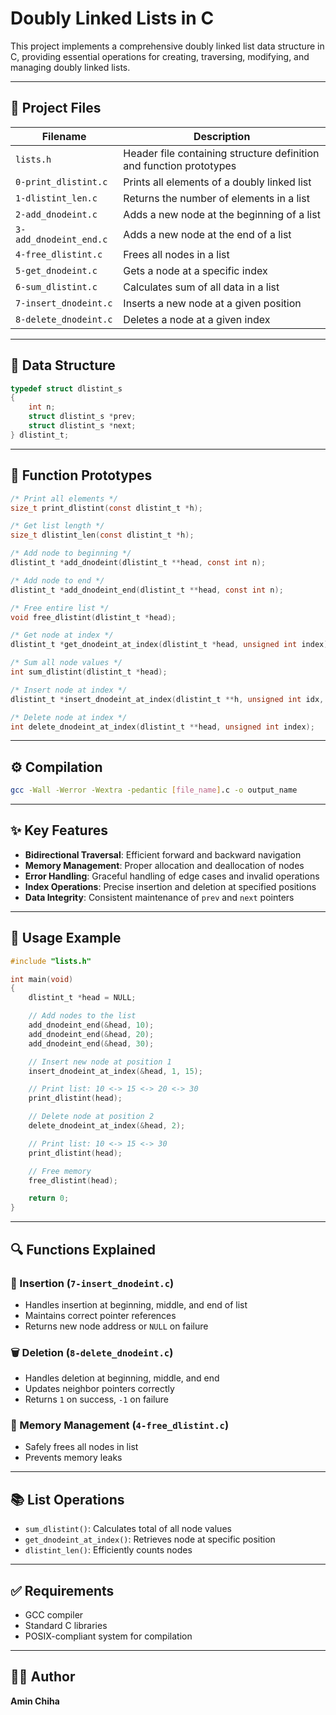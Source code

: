 # Doubly Linked Lists in C

This project implements a comprehensive doubly linked list data structure in C, providing essential operations for creating, traversing, modifying, and managing doubly linked lists.

---

## 📁 Project Files

| Filename              | Description                                     |
|-----------------------|-------------------------------------------------|
| `lists.h`             | Header file containing structure definition and function prototypes |
| `0-print_dlistint.c`  | Prints all elements of a doubly linked list     |
| `1-dlistint_len.c`    | Returns the number of elements in a list        |
| `2-add_dnodeint.c`    | Adds a new node at the beginning of a list      |
| `3-add_dnodeint_end.c`| Adds a new node at the end of a list            |
| `4-free_dlistint.c`   | Frees all nodes in a list                       |
| `5-get_dnodeint.c`    | Gets a node at a specific index                 |
| `6-sum_dlistint.c`    | Calculates sum of all data in a list            |
| `7-insert_dnodeint.c` | Inserts a new node at a given position          |
| `8-delete_dnodeint.c` | Deletes a node at a given index                 |

---

## 🧬 Data Structure

```c
typedef struct dlistint_s
{
    int n;
    struct dlistint_s *prev;
    struct dlistint_s *next;
} dlistint_t;
```

---

## 🔧 Function Prototypes

```c
/* Print all elements */
size_t print_dlistint(const dlistint_t *h);

/* Get list length */
size_t dlistint_len(const dlistint_t *h);

/* Add node to beginning */
dlistint_t *add_dnodeint(dlistint_t **head, const int n);

/* Add node to end */
dlistint_t *add_dnodeint_end(dlistint_t **head, const int n);

/* Free entire list */
void free_dlistint(dlistint_t *head);

/* Get node at index */
dlistint_t *get_dnodeint_at_index(dlistint_t *head, unsigned int index);

/* Sum all node values */
int sum_dlistint(dlistint_t *head);

/* Insert node at index */
dlistint_t *insert_dnodeint_at_index(dlistint_t **h, unsigned int idx, int n);

/* Delete node at index */
int delete_dnodeint_at_index(dlistint_t **head, unsigned int index);
```

---

## ⚙️ Compilation

```bash
gcc -Wall -Werror -Wextra -pedantic [file_name].c -o output_name
```

---

## ✨ Key Features

- **Bidirectional Traversal**: Efficient forward and backward navigation  
- **Memory Management**: Proper allocation and deallocation of nodes  
- **Error Handling**: Graceful handling of edge cases and invalid operations  
- **Index Operations**: Precise insertion and deletion at specified positions  
- **Data Integrity**: Consistent maintenance of `prev` and `next` pointers  

---

## 🧪 Usage Example

```c
#include "lists.h"

int main(void)
{
    dlistint_t *head = NULL;

    // Add nodes to the list
    add_dnodeint_end(&head, 10);
    add_dnodeint_end(&head, 20);
    add_dnodeint_end(&head, 30);

    // Insert new node at position 1
    insert_dnodeint_at_index(&head, 1, 15);

    // Print list: 10 <-> 15 <-> 20 <-> 30
    print_dlistint(head);

    // Delete node at position 2
    delete_dnodeint_at_index(&head, 2);

    // Print list: 10 <-> 15 <-> 30
    print_dlistint(head);

    // Free memory
    free_dlistint(head);

    return 0;
}
```

---

## 🔍 Functions Explained

### 🧩 Insertion (`7-insert_dnodeint.c`)
- Handles insertion at beginning, middle, and end of list  
- Maintains correct pointer references  
- Returns new node address or `NULL` on failure

### 🗑️ Deletion (`8-delete_dnodeint.c`)
- Handles deletion at beginning, middle, and end  
- Updates neighbor pointers correctly  
- Returns `1` on success, `-1` on failure

### 🧼 Memory Management (`4-free_dlistint.c`)
- Safely frees all nodes in list  
- Prevents memory leaks

---

## 📚 List Operations

- `sum_dlistint()`: Calculates total of all node values  
- `get_dnodeint_at_index()`: Retrieves node at specific position  
- `dlistint_len()`: Efficiently counts nodes  

---

## ✅ Requirements

- GCC compiler  
- Standard C libraries  
- POSIX-compliant system for compilation  

---

## 👨‍💻 Author

**Amin Chiha**